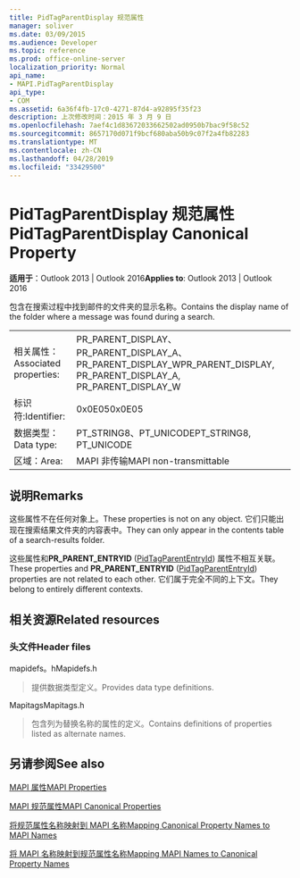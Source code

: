 ```yaml
---
title: PidTagParentDisplay 规范属性
manager: soliver
ms.date: 03/09/2015
ms.audience: Developer
ms.topic: reference
ms.prod: office-online-server
localization_priority: Normal
api_name:
- MAPI.PidTagParentDisplay
api_type:
- COM
ms.assetid: 6a36f4fb-17c0-4271-87d4-a92895f35f23
description: 上次修改时间：2015 年 3 月 9 日
ms.openlocfilehash: 7aef4c1d83672033662502ad0950b7bac9f58c52
ms.sourcegitcommit: 8657170d071f9bcf680aba50b9c07f2a4fb82283
ms.translationtype: MT
ms.contentlocale: zh-CN
ms.lasthandoff: 04/28/2019
ms.locfileid: "33429500"
---
```

# <a name="pidtagparentdisplay-canonical-property"></a><span data-ttu-id="31357-103">PidTagParentDisplay 规范属性</span><span class="sxs-lookup"><span data-stu-id="31357-103">PidTagParentDisplay Canonical Property</span></span>

  
  
<span data-ttu-id="31357-104">**适用于**：Outlook 2013 | Outlook 2016</span><span class="sxs-lookup"><span data-stu-id="31357-104">**Applies to**: Outlook 2013 | Outlook 2016</span></span> 
  
<span data-ttu-id="31357-105">包含在搜索过程中找到邮件的文件夹的显示名称。</span><span class="sxs-lookup"><span data-stu-id="31357-105">Contains the display name of the folder where a message was found during a search.</span></span>
  
|||
|:-----|:-----|
|<span data-ttu-id="31357-106">相关属性：</span><span class="sxs-lookup"><span data-stu-id="31357-106">Associated properties:</span></span>  <br/> |<span data-ttu-id="31357-107">PR_PARENT_DISPLAY、PR_PARENT_DISPLAY_A、PR_PARENT_DISPLAY_W</span><span class="sxs-lookup"><span data-stu-id="31357-107">PR_PARENT_DISPLAY, PR_PARENT_DISPLAY_A, PR_PARENT_DISPLAY_W</span></span>  <br/> |
|<span data-ttu-id="31357-108">标识符:</span><span class="sxs-lookup"><span data-stu-id="31357-108">Identifier:</span></span>  <br/> |<span data-ttu-id="31357-109">0x0E05</span><span class="sxs-lookup"><span data-stu-id="31357-109">0x0E05</span></span>  <br/> |
|<span data-ttu-id="31357-110">数据类型：</span><span class="sxs-lookup"><span data-stu-id="31357-110">Data type:</span></span>  <br/> |<span data-ttu-id="31357-111">PT_STRING8、PT_UNICODE</span><span class="sxs-lookup"><span data-stu-id="31357-111">PT_STRING8, PT_UNICODE</span></span>  <br/> |
|<span data-ttu-id="31357-112">区域：</span><span class="sxs-lookup"><span data-stu-id="31357-112">Area:</span></span>  <br/> |<span data-ttu-id="31357-113">MAPI 非传输</span><span class="sxs-lookup"><span data-stu-id="31357-113">MAPI non-transmittable</span></span>  <br/> |
   
## <a name="remarks"></a><span data-ttu-id="31357-114">说明</span><span class="sxs-lookup"><span data-stu-id="31357-114">Remarks</span></span>

<span data-ttu-id="31357-115">这些属性不在任何对象上。</span><span class="sxs-lookup"><span data-stu-id="31357-115">These properties is not on any object.</span></span> <span data-ttu-id="31357-116">它们只能出现在搜索结果文件夹的内容表中。</span><span class="sxs-lookup"><span data-stu-id="31357-116">They can only appear in the contents table of a search-results folder.</span></span>
  
<span data-ttu-id="31357-117">这些属性和**PR_PARENT_ENTRYID** ([PidTagParentEntryId](pidtagparententryid-canonical-property.md)) 属性不相互关联。</span><span class="sxs-lookup"><span data-stu-id="31357-117">These properties and **PR_PARENT_ENTRYID** ([PidTagParentEntryId](pidtagparententryid-canonical-property.md)) properties are not related to each other.</span></span> <span data-ttu-id="31357-118">它们属于完全不同的上下文。</span><span class="sxs-lookup"><span data-stu-id="31357-118">They belong to entirely different contexts.</span></span>
  
## <a name="related-resources"></a><span data-ttu-id="31357-119">相关资源</span><span class="sxs-lookup"><span data-stu-id="31357-119">Related resources</span></span>

### <a name="header-files"></a><span data-ttu-id="31357-120">头文件</span><span class="sxs-lookup"><span data-stu-id="31357-120">Header files</span></span>

<span data-ttu-id="31357-121">mapidefs。h</span><span class="sxs-lookup"><span data-stu-id="31357-121">Mapidefs.h</span></span>
  
> <span data-ttu-id="31357-122">提供数据类型定义。</span><span class="sxs-lookup"><span data-stu-id="31357-122">Provides data type definitions.</span></span>
    
<span data-ttu-id="31357-123">Mapitags</span><span class="sxs-lookup"><span data-stu-id="31357-123">Mapitags.h</span></span>
  
> <span data-ttu-id="31357-124">包含列为替换名称的属性的定义。</span><span class="sxs-lookup"><span data-stu-id="31357-124">Contains definitions of properties listed as alternate names.</span></span>
    
## <a name="see-also"></a><span data-ttu-id="31357-125">另请参阅</span><span class="sxs-lookup"><span data-stu-id="31357-125">See also</span></span>



[<span data-ttu-id="31357-126">MAPI 属性</span><span class="sxs-lookup"><span data-stu-id="31357-126">MAPI Properties</span></span>](mapi-properties.md)
  
[<span data-ttu-id="31357-127">MAPI 规范属性</span><span class="sxs-lookup"><span data-stu-id="31357-127">MAPI Canonical Properties</span></span>](mapi-canonical-properties.md)
  
[<span data-ttu-id="31357-128">将规范属性名称映射到 MAPI 名称</span><span class="sxs-lookup"><span data-stu-id="31357-128">Mapping Canonical Property Names to MAPI Names</span></span>](mapping-canonical-property-names-to-mapi-names.md)
  
[<span data-ttu-id="31357-129">将 MAPI 名称映射到规范属性名称</span><span class="sxs-lookup"><span data-stu-id="31357-129">Mapping MAPI Names to Canonical Property Names</span></span>](mapping-mapi-names-to-canonical-property-names.md)

